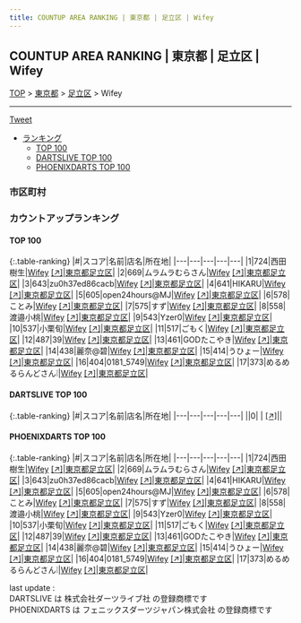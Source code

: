 ```yaml
---
title: COUNTUP AREA RANKING | 東京都 | 足立区 | Wifey
---
```

## COUNTUP AREA RANKING | 東京都 | 足立区 | Wifey

[TOP](/darts/rank/) > [東京都](/darts/rank/東京都/) > [足立区](/darts/rank/東京都/足立区/) > Wifey

___

<a href="https://twitter.com/share?ref_src=twsrc%5Etfw" data-text="COUNTUP AREA RANKING | 東京都足立区Wifey" class="twitter-share-button" data-hashtags="DARTSLIVE,PHOENIXDARTS,darts,ダーツ" data-show-count="false">Tweet</a>

* [ランキング](#カウントアップランキング)
    * [TOP 100](#top-100)
    * [DARTSLIVE TOP 100](#dartslive-top-100)
    * [PHOENIXDARTS TOP 100](#phoenixdarts-top-100)

### 市区町村

<ul>

</ul>

### カウントアップランキング

#### TOP 100



{:.table-ranking}
|#|スコア|名前|店名|所在地|
|---|---|---|---|---|
|1|724|<span class="rank-name-pd">西田樹生</span>|<a href="/darts/rank/shops/90180.html">Wifey</a> <a href="https://vs.phoenixdarts.com/jp/shop/shopDetailInfo/s_90180?s_seq=90180">[↗]</a>|<a href="/darts/rank/東京都/足立区">東京都足立区</a>|
|2|669|<span class="rank-name-pd">ムラムラむらさん</span>|<a href="/darts/rank/shops/90180.html">Wifey</a> <a href="https://vs.phoenixdarts.com/jp/shop/shopDetailInfo/s_90180?s_seq=90180">[↗]</a>|<a href="/darts/rank/東京都/足立区">東京都足立区</a>|
|3|643|<span class="rank-name-pd">zu0h37ed86cacb</span>|<a href="/darts/rank/shops/90180.html">Wifey</a> <a href="https://vs.phoenixdarts.com/jp/shop/shopDetailInfo/s_90180?s_seq=90180">[↗]</a>|<a href="/darts/rank/東京都/足立区">東京都足立区</a>|
|4|641|<span class="rank-name-pd">HIKARU</span>|<a href="/darts/rank/shops/90180.html">Wifey</a> <a href="https://vs.phoenixdarts.com/jp/shop/shopDetailInfo/s_90180?s_seq=90180">[↗]</a>|<a href="/darts/rank/東京都/足立区">東京都足立区</a>|
|5|605|<span class="rank-name-pd">open24hours@MJ</span>|<a href="/darts/rank/shops/90180.html">Wifey</a> <a href="https://vs.phoenixdarts.com/jp/shop/shopDetailInfo/s_90180?s_seq=90180">[↗]</a>|<a href="/darts/rank/東京都/足立区">東京都足立区</a>|
|6|578|<span class="rank-name-pd">ことみ</span>|<a href="/darts/rank/shops/90180.html">Wifey</a> <a href="https://vs.phoenixdarts.com/jp/shop/shopDetailInfo/s_90180?s_seq=90180">[↗]</a>|<a href="/darts/rank/東京都/足立区">東京都足立区</a>|
|7|575|<span class="rank-name-pd">すず</span>|<a href="/darts/rank/shops/90180.html">Wifey</a> <a href="https://vs.phoenixdarts.com/jp/shop/shopDetailInfo/s_90180?s_seq=90180">[↗]</a>|<a href="/darts/rank/東京都/足立区">東京都足立区</a>|
|8|558|<span class="rank-name-pd">渡邉小桃</span>|<a href="/darts/rank/shops/90180.html">Wifey</a> <a href="https://vs.phoenixdarts.com/jp/shop/shopDetailInfo/s_90180?s_seq=90180">[↗]</a>|<a href="/darts/rank/東京都/足立区">東京都足立区</a>|
|9|543|<span class="rank-name-pd">Yzer0</span>|<a href="/darts/rank/shops/90180.html">Wifey</a> <a href="https://vs.phoenixdarts.com/jp/shop/shopDetailInfo/s_90180?s_seq=90180">[↗]</a>|<a href="/darts/rank/東京都/足立区">東京都足立区</a>|
|10|537|<span class="rank-name-pd">小栗旬</span>|<a href="/darts/rank/shops/90180.html">Wifey</a> <a href="https://vs.phoenixdarts.com/jp/shop/shopDetailInfo/s_90180?s_seq=90180">[↗]</a>|<a href="/darts/rank/東京都/足立区">東京都足立区</a>|
|11|517|<span class="rank-name-pd">ごもく</span>|<a href="/darts/rank/shops/90180.html">Wifey</a> <a href="https://vs.phoenixdarts.com/jp/shop/shopDetailInfo/s_90180?s_seq=90180">[↗]</a>|<a href="/darts/rank/東京都/足立区">東京都足立区</a>|
|12|487|<span class="rank-name-pd">39</span>|<a href="/darts/rank/shops/90180.html">Wifey</a> <a href="https://vs.phoenixdarts.com/jp/shop/shopDetailInfo/s_90180?s_seq=90180">[↗]</a>|<a href="/darts/rank/東京都/足立区">東京都足立区</a>|
|13|461|<span class="rank-name-pd">GODたこやき</span>|<a href="/darts/rank/shops/90180.html">Wifey</a> <a href="https://vs.phoenixdarts.com/jp/shop/shopDetailInfo/s_90180?s_seq=90180">[↗]</a>|<a href="/darts/rank/東京都/足立区">東京都足立区</a>|
|14|438|<span class="rank-name-pd">麗奈@碧</span>|<a href="/darts/rank/shops/90180.html">Wifey</a> <a href="https://vs.phoenixdarts.com/jp/shop/shopDetailInfo/s_90180?s_seq=90180">[↗]</a>|<a href="/darts/rank/東京都/足立区">東京都足立区</a>|
|15|414|<span class="rank-name-pd">うひょー</span>|<a href="/darts/rank/shops/90180.html">Wifey</a> <a href="https://vs.phoenixdarts.com/jp/shop/shopDetailInfo/s_90180?s_seq=90180">[↗]</a>|<a href="/darts/rank/東京都/足立区">東京都足立区</a>|
|16|404|<span class="rank-name-pd">0181_5749</span>|<a href="/darts/rank/shops/90180.html">Wifey</a> <a href="https://vs.phoenixdarts.com/jp/shop/shopDetailInfo/s_90180?s_seq=90180">[↗]</a>|<a href="/darts/rank/東京都/足立区">東京都足立区</a>|
|17|373|<span class="rank-name-pd">めるめるらんどさん❕</span>|<a href="/darts/rank/shops/90180.html">Wifey</a> <a href="https://vs.phoenixdarts.com/jp/shop/shopDetailInfo/s_90180?s_seq=90180">[↗]</a>|<a href="/darts/rank/東京都/足立区">東京都足立区</a>|


#### DARTSLIVE TOP 100



{:.table-ranking}
|#|スコア|名前|店名|所在地|
|---|---|---|---|---|
||0|<span class="rank-name-dl"> </span>|<a href="/darts/rank/shops/.html"></a> <a href="">[↗]</a>|<a href="/darts/rank//"></a>|


#### PHOENIXDARTS TOP 100



{:.table-ranking}
|#|スコア|名前|店名|所在地|
|---|---|---|---|---|
|1|724|<span class="rank-name-pd">西田樹生</span>|<a href="/darts/rank/shops/90180.html">Wifey</a> <a href="https://vs.phoenixdarts.com/jp/shop/shopDetailInfo/s_90180?s_seq=90180">[↗]</a>|<a href="/darts/rank/東京都/足立区">東京都足立区</a>|
|2|669|<span class="rank-name-pd">ムラムラむらさん</span>|<a href="/darts/rank/shops/90180.html">Wifey</a> <a href="https://vs.phoenixdarts.com/jp/shop/shopDetailInfo/s_90180?s_seq=90180">[↗]</a>|<a href="/darts/rank/東京都/足立区">東京都足立区</a>|
|3|643|<span class="rank-name-pd">zu0h37ed86cacb</span>|<a href="/darts/rank/shops/90180.html">Wifey</a> <a href="https://vs.phoenixdarts.com/jp/shop/shopDetailInfo/s_90180?s_seq=90180">[↗]</a>|<a href="/darts/rank/東京都/足立区">東京都足立区</a>|
|4|641|<span class="rank-name-pd">HIKARU</span>|<a href="/darts/rank/shops/90180.html">Wifey</a> <a href="https://vs.phoenixdarts.com/jp/shop/shopDetailInfo/s_90180?s_seq=90180">[↗]</a>|<a href="/darts/rank/東京都/足立区">東京都足立区</a>|
|5|605|<span class="rank-name-pd">open24hours@MJ</span>|<a href="/darts/rank/shops/90180.html">Wifey</a> <a href="https://vs.phoenixdarts.com/jp/shop/shopDetailInfo/s_90180?s_seq=90180">[↗]</a>|<a href="/darts/rank/東京都/足立区">東京都足立区</a>|
|6|578|<span class="rank-name-pd">ことみ</span>|<a href="/darts/rank/shops/90180.html">Wifey</a> <a href="https://vs.phoenixdarts.com/jp/shop/shopDetailInfo/s_90180?s_seq=90180">[↗]</a>|<a href="/darts/rank/東京都/足立区">東京都足立区</a>|
|7|575|<span class="rank-name-pd">すず</span>|<a href="/darts/rank/shops/90180.html">Wifey</a> <a href="https://vs.phoenixdarts.com/jp/shop/shopDetailInfo/s_90180?s_seq=90180">[↗]</a>|<a href="/darts/rank/東京都/足立区">東京都足立区</a>|
|8|558|<span class="rank-name-pd">渡邉小桃</span>|<a href="/darts/rank/shops/90180.html">Wifey</a> <a href="https://vs.phoenixdarts.com/jp/shop/shopDetailInfo/s_90180?s_seq=90180">[↗]</a>|<a href="/darts/rank/東京都/足立区">東京都足立区</a>|
|9|543|<span class="rank-name-pd">Yzer0</span>|<a href="/darts/rank/shops/90180.html">Wifey</a> <a href="https://vs.phoenixdarts.com/jp/shop/shopDetailInfo/s_90180?s_seq=90180">[↗]</a>|<a href="/darts/rank/東京都/足立区">東京都足立区</a>|
|10|537|<span class="rank-name-pd">小栗旬</span>|<a href="/darts/rank/shops/90180.html">Wifey</a> <a href="https://vs.phoenixdarts.com/jp/shop/shopDetailInfo/s_90180?s_seq=90180">[↗]</a>|<a href="/darts/rank/東京都/足立区">東京都足立区</a>|
|11|517|<span class="rank-name-pd">ごもく</span>|<a href="/darts/rank/shops/90180.html">Wifey</a> <a href="https://vs.phoenixdarts.com/jp/shop/shopDetailInfo/s_90180?s_seq=90180">[↗]</a>|<a href="/darts/rank/東京都/足立区">東京都足立区</a>|
|12|487|<span class="rank-name-pd">39</span>|<a href="/darts/rank/shops/90180.html">Wifey</a> <a href="https://vs.phoenixdarts.com/jp/shop/shopDetailInfo/s_90180?s_seq=90180">[↗]</a>|<a href="/darts/rank/東京都/足立区">東京都足立区</a>|
|13|461|<span class="rank-name-pd">GODたこやき</span>|<a href="/darts/rank/shops/90180.html">Wifey</a> <a href="https://vs.phoenixdarts.com/jp/shop/shopDetailInfo/s_90180?s_seq=90180">[↗]</a>|<a href="/darts/rank/東京都/足立区">東京都足立区</a>|
|14|438|<span class="rank-name-pd">麗奈@碧</span>|<a href="/darts/rank/shops/90180.html">Wifey</a> <a href="https://vs.phoenixdarts.com/jp/shop/shopDetailInfo/s_90180?s_seq=90180">[↗]</a>|<a href="/darts/rank/東京都/足立区">東京都足立区</a>|
|15|414|<span class="rank-name-pd">うひょー</span>|<a href="/darts/rank/shops/90180.html">Wifey</a> <a href="https://vs.phoenixdarts.com/jp/shop/shopDetailInfo/s_90180?s_seq=90180">[↗]</a>|<a href="/darts/rank/東京都/足立区">東京都足立区</a>|
|16|404|<span class="rank-name-pd">0181_5749</span>|<a href="/darts/rank/shops/90180.html">Wifey</a> <a href="https://vs.phoenixdarts.com/jp/shop/shopDetailInfo/s_90180?s_seq=90180">[↗]</a>|<a href="/darts/rank/東京都/足立区">東京都足立区</a>|
|17|373|<span class="rank-name-pd">めるめるらんどさん❕</span>|<a href="/darts/rank/shops/90180.html">Wifey</a> <a href="https://vs.phoenixdarts.com/jp/shop/shopDetailInfo/s_90180?s_seq=90180">[↗]</a>|<a href="/darts/rank/東京都/足立区">東京都足立区</a>|


<div class="footer border-top border-gray-light mt-5 pt-3 text-right text-gray">
    last update : <span style="font-weight: italic" id="foot_last_modified"></span><br />
    DARTSLIVE は 株式会社ダーツライブ社 の登録商標です<br />
    PHOENIXDARTS は フェニックスダーツジャパン株式会社 の登録商標です<br />
</div>

<script src="https://cdnjs.cloudflare.com/ajax/libs/jquery.tablesorter/2.31.3/js/jquery.tablesorter.min.js" integrity="sha512-qzgd5cYSZcosqpzpn7zF2ZId8f/8CHmFKZ8j7mU4OUXTNRd5g+ZHBPsgKEwoqxCtdQvExE5LprwwPAgoicguNg==" crossorigin="anonymous" referrerpolicy="no-referrer"></script>
<link rel="stylesheet" href="https://cdnjs.cloudflare.com/ajax/libs/jquery.tablesorter/2.31.3/css/theme.default.min.css" integrity="sha512-wghhOJkjQX0Lh3NSWvNKeZ0ZpNn+SPVXX1Qyc9OCaogADktxrBiBdKGDoqVUOyhStvMBmJQ8ZdMHiR3wuEq8+w==" crossorigin="anonymous" referrerpolicy="no-referrer" />
<script>
$(function() {
    $(".table-ranking").tablesorter({sortList:[[0, 0]]});
    $("#foot_last_modified").text(formatDate(new Date(document.lastModified), 'yyyy-MM-dd HH:mm:ss'));
});
</script>

<script async src="https://platform.twitter.com/widgets.js" charset="utf-8"></script>